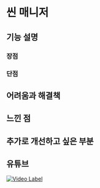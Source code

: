# 씬 매니저

## 기능 설명
 
 ### 장점

 ### 단점
 
## 어려움과 해결책
 
## 느낀 점
 
## 추가로 개선하고 싶은 부분
 
## 유튜브
 [![Video Label](http://img.youtube.com/vi/2VtbqstAStU/0.jpg)](https://youtu.be/2VtbqstAStU)
 
